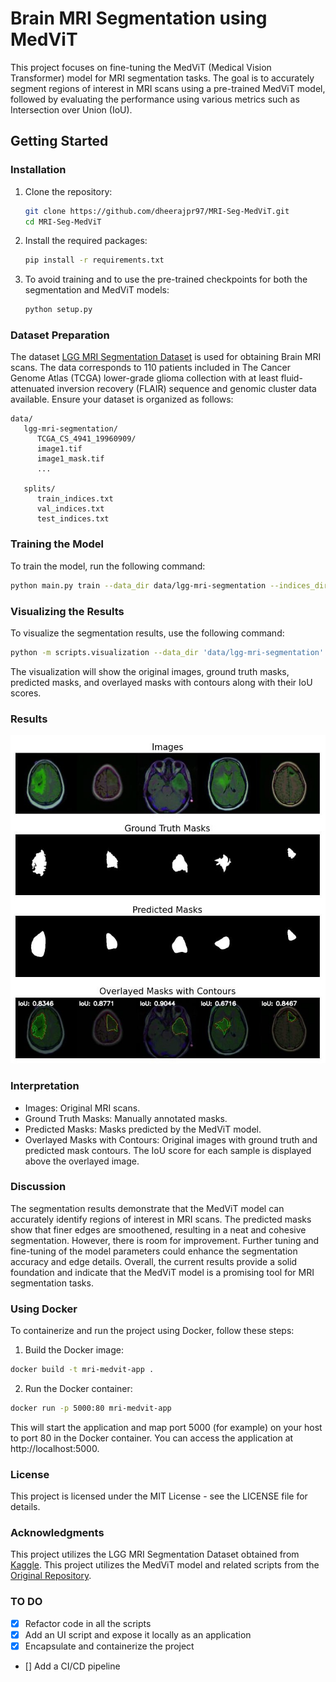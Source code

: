 # Brain MRI Segmentation using MedViT

This project focuses on fine-tuning the MedViT (Medical Vision Transformer) model for MRI segmentation tasks. The goal is to accurately segment regions of interest in MRI scans using a pre-trained MedViT model, followed by evaluating the performance using various metrics such as Intersection over Union (IoU).

## Getting Started

### Installation

1. Clone the repository:
   ```sh
   git clone https://github.com/dheerajpr97/MRI-Seg-MedViT.git
   cd MRI-Seg-MedViT
2. Install the required packages:
   ```sh
   pip install -r requirements.txt
3. To avoid training and to use the pre-trained checkpoints for both the segmentation and MedViT models: 
   ```sh
   python setup.py
   ```

### Dataset Preparation
The dataset [LGG MRI Segmentation Dataset](https://www.kaggle.com/datasets/mateuszbuda/lgg-mri-segmentation) is used for obtaining Brain MRI scans. The data corresponds to 110 patients included in The Cancer Genome Atlas (TCGA) lower-grade glioma collection with at least fluid-attenuated inversion recovery (FLAIR) sequence and genomic cluster data available.
Ensure your dataset is organized as follows:
```
data/
   lgg-mri-segmentation/
      TCGA_CS_4941_19960909/
      image1.tif
      image1_mask.tif
      ...
      
   splits/
      train_indices.txt
      val_indices.txt
      test_indices.txt
```

### Training the Model
To train the model, run the following command:
   ```sh
   python main.py train --data_dir data/lgg-mri-segmentation --indices_dir data/splits --epochs 25 --batch_size 4 --lr 0.001 --save_dir saved_models
   ```

### Visualizing the Results
To visualize the segmentation results, use the following command:

   ```sh 
   python -m scripts.visualization --data_dir 'data/lgg-mri-segmentation' --indices_dir 'data/splits/test_indices.txt' --model_path 'saved_models/checkpoint.pth' --batch_size 4
   ```
The visualization will show the original images, ground truth masks, predicted masks, and overlayed masks with contours along with their IoU scores.

### Results
 ![Output](output_5.jpeg)
### Interpretation
- Images: Original MRI scans.
- Ground Truth Masks: Manually annotated masks.
- Predicted Masks: Masks predicted by the MedViT model.
- Overlayed Masks with Contours: Original images with ground truth and predicted mask contours. The IoU score for each sample is displayed above the overlayed image.

### Discussion
The segmentation results demonstrate that the MedViT model can accurately identify regions of interest in MRI scans. The predicted masks show that finer edges are smoothened, resulting in a neat and cohesive segmentation. However, there is room for improvement. Further tuning and fine-tuning of the model parameters could enhance the segmentation accuracy and edge details. Overall, the current results provide a solid foundation and indicate that the MedViT model is a promising tool for MRI segmentation tasks.

### Using Docker
To containerize and run the project using Docker, follow these steps:

1. Build the Docker image:

```sh
docker build -t mri-medvit-app .
```
2. Run the Docker container:
```sh
docker run -p 5000:80 mri-medvit-app
```
This will start the application and map port 5000 (for example) on your host to port 80 in the Docker container. You can access the application at http://localhost:5000.

### License
This project is licensed under the MIT License - see the LICENSE file for details.

### Acknowledgments
This project utilizes the LGG MRI Segmentation Dataset obtained from [Kaggle](https://www.kaggle.com/datasets/mateuszbuda/lgg-mri-segmentation).
This project utilizes the MedViT model and related scripts from the [Original Repository](https://github.com/Omid-Nejati/MedViT). 

### TO DO

-  [x] Refactor code in all the scripts
-  [x] Add an UI script and expose it locally as an application
-  [x] Encapsulate and containerize the project
-  [] Add a CI/CD pipeline
